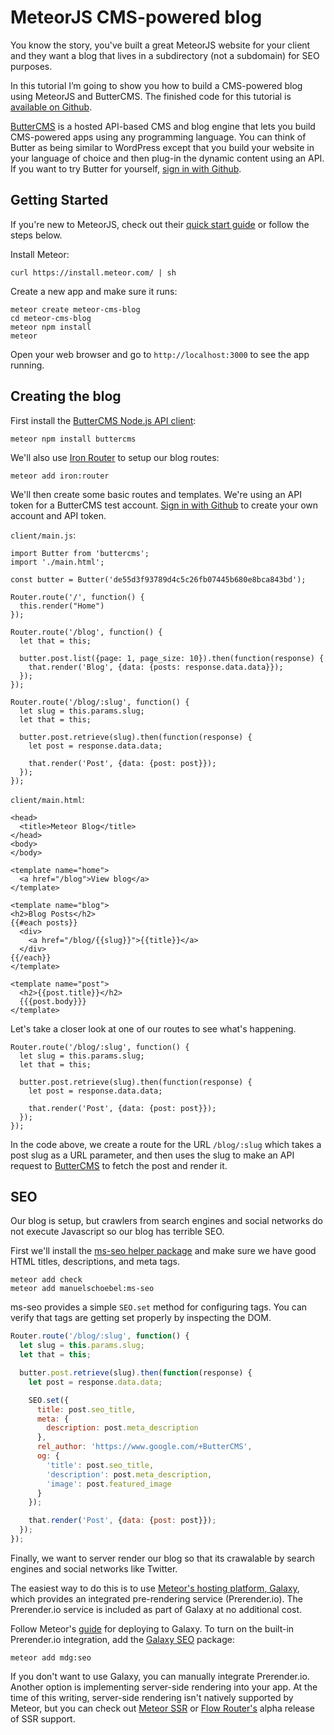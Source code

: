 # MeteorJS CMS-powered blog

You know the story, you've built a great MeteorJS website for your client and they want a blog that lives in a subdirectory (not a subdomain) for SEO purposes.

In this tutorial I’m going to show you how to build a CMS-powered blog using MeteorJS and ButterCMS. The finished code for this tutorial is [available on Github](https://github.com/buttercms/meteor-cms-blog).

[ButterCMS](https://buttercms.com) is a hosted API-based CMS and blog engine that lets you build CMS-powered apps using any programming language. You can think of Butter as being similar to WordPress except that you build your website in your language of choice and then plug-in the dynamic content using an API. If you want to try Butter for yourself, [sign in with Github](https://buttercms.com/github/oauth).

## Getting Started

If you're new to MeteorJS, check out their [quick start guide](https://guide.meteor.com/#quickstart) or follow the steps below.

Install Meteor:
```
curl https://install.meteor.com/ | sh
```

Create a new app and make sure it runs:
```
meteor create meteor-cms-blog
cd meteor-cms-blog
meteor npm install
meteor
```

Open your web browser and go to `http://localhost:3000` to see the app running.

## Creating the blog

First install the [ButterCMS Node.js API client](https://github.com/buttercms/buttercms-node):

```
meteor npm install buttercms
```

We'll also use [Iron Router](https://github.com/iron-meteor/iron-router/) to setup our blog routes:
```
meteor add iron:router
```

We'll then create some basic routes and templates. We're using an API token for a ButterCMS test account. [Sign in with Github](https://buttercms.com/github/oauth) to create your own account and API token.

`client/main.js`:

```
import Butter from 'buttercms';
import './main.html';

const butter = Butter('de55d3f93789d4c5c26fb07445b680e8bca843bd');

Router.route('/', function() {
  this.render("Home")
});

Router.route('/blog', function() {
  let that = this;

  butter.post.list({page: 1, page_size: 10}).then(function(response) {
    that.render('Blog', {data: {posts: response.data.data}});
  });
});

Router.route('/blog/:slug', function() {
  let slug = this.params.slug;
  let that = this;

  butter.post.retrieve(slug).then(function(response) {
    let post = response.data.data;

    that.render('Post', {data: {post: post}});
  });
});
```

`client/main.html`:

```
<head>
  <title>Meteor Blog</title>
</head>
<body>
</body>

<template name="home">
  <a href="/blog">View blog</a>
</template>

<template name="blog">
<h2>Blog Posts</h2>
{{#each posts}}
  <div>
    <a href="/blog/{{slug}}">{{title}}</a>
  </div>
{{/each}}
</template>

<template name="post">
  <h2>{{post.title}}</h2>
  {{{post.body}}}
</template>
```

Let's take a closer look at one of our routes to see what's happening.

```
Router.route('/blog/:slug', function() {
  let slug = this.params.slug;
  let that = this;

  butter.post.retrieve(slug).then(function(response) {
    let post = response.data.data;

    that.render('Post', {data: {post: post}});
  });
});
```

In the code above, we create a route for the URL `/blog/:slug` which takes a post slug as a URL parameter, and then uses the slug to make an API request to [ButterCMS](https://buttercms.com) to fetch the post and render it.

## SEO

Our blog is setup, but crawlers from search engines and social networks do not execute Javascript so our blog has terrible SEO.

First we'll install the [ms-seo helper package](https://atmospherejs.com/manuelschoebel/ms-seo) and make sure we have good HTML titles, descriptions, and meta tags.

```shell
meteor add check
meteor add manuelschoebel:ms-seo
```

ms-seo provides a simple `SEO.set` method for configuring tags. You can verify that tags are getting set properly by inspecting the DOM.

```javascript
Router.route('/blog/:slug', function() {
  let slug = this.params.slug;
  let that = this;

  butter.post.retrieve(slug).then(function(response) {
    let post = response.data.data;

    SEO.set({
      title: post.seo_title,
      meta: {
        description: post.meta_description
      },
      rel_author: 'https://www.google.com/+ButterCMS',
      og: {
        'title': post.seo_title,
        'description': post.meta_description,
        'image': post.featured_image
      }
    });

    that.render('Post', {data: {post: post}});
  });
});
```

Finally, we want to server render our blog so that its crawalable by search engines and social networks like Twitter.

The easiest way to do this is to use [Meteor's hosting platform, Galaxy](https://www.meteor.com/galaxy/), which provides an integrated pre-rendering service (Prerender.io). The Prerender.io service is included as part of Galaxy at no additional cost.

Follow Meteor's [guide](https://guide.meteor.com/deployment.html#galaxy) for deploying to Galaxy. To turn on the built-in Prerender.io integration, add the [Galaxy SEO](https://atmospherejs.com/mdg/seo) package:

```
meteor add mdg:seo
```

If you don't want to use Galaxy, you can manually integrate Prerender.io. Another option is implementing server-side rendering into your app. At the time of this writing, server-side rendering isn't natively supported by Meteor, but you can check out [Meteor SSR](https://github.com/meteorhacks/meteor-ssr) or [Flow Router's](https://github.com/kadirahq/flow-router/tree/ssr) alpha release of SSR support.